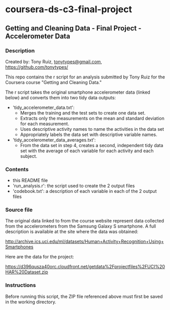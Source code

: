 # coursera-ds-c3-final-project
## Getting and Cleaning Data - Final Project - Accelerometer Data

### Description
Created by: Tony Ruiz, tonytypes@gmail.com, https://github.com/tonytypes/

This repo contains the r script for an analysis submitted by Tony Ruiz for the Coursera course "Getting and Cleaning Data."

The r script takes the original smartphone accelerometer data (linked below) and converts them into two tidy data outputs:
* 'tidy_accelerometer_data.txt': 
  * Merges the training and the test sets to create one data set.
  * Extracts only the measurements on the mean and standard deviation for each measurement.
  * Uses descriptive activity names to name the activities in the data set
  * Appropriately labels the data set with descriptive variable names.
* 'tidy_accelerometer_data_averages.txt': 
  * From the data set in step 4, creates a second, independent tidy data set with the average of each variable for each activity and each subject.

### Contents
* this README file
* 'run_analysis.r': the script used to create the 2 output files
* 'codebook.txt': a description of each variable in each of the 2 output files

### Source file
The original data linked to from the course website represent data collected from the accelerometers from the Samsung Galaxy S smartphone. A full description is available at the site where the data was obtained:

http://archive.ics.uci.edu/ml/datasets/Human+Activity+Recognition+Using+Smartphones

Here are the data for the project:

https://d396qusza40orc.cloudfront.net/getdata%2Fprojectfiles%2FUCI%20HAR%20Dataset.zip

### Instructions
Before running this script, the ZIP file referenced above must first be saved in the working directory.

